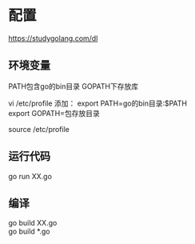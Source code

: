 # 配置

https://studygolang.com/dl

## 环境变量

PATH包含go的bin目录
GOPATH下存放库


vi /etc/profile
添加：
export PATH=go的bin目录:$PATH  
export GOPATH=包存放目录

source /etc/profile  


## 运行代码  
go run XX.go 

## 编译  
go build XX.go  
go build *.go
